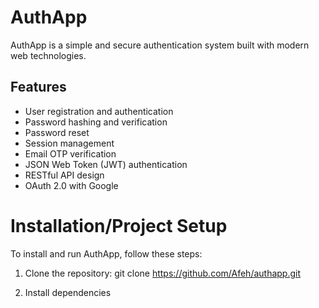 # AuthApp

AuthApp is a simple and secure authentication system built with modern web technologies.


## Features

- User registration and authentication
- Password hashing and verification
- Password reset
- Session management
- Email OTP verification
- JSON Web Token (JWT) authentication
- RESTful API design
- OAuth 2.0 with Google


# Installation/Project Setup
To install and run AuthApp, follow these steps:

1. Clone the repository:
git clone https://github.com/Afeh/authapp.git

2. Install dependencies